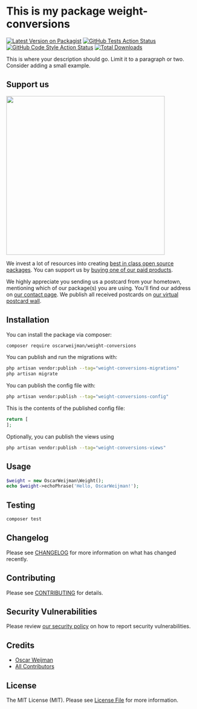 # This is my package weight-conversions

[![Latest Version on Packagist](https://img.shields.io/packagist/v/oscarweijman/weight-conversions.svg?style=flat-square)](https://packagist.org/packages/oscarweijman/weight-conversions)
[![GitHub Tests Action Status](https://img.shields.io/github/actions/workflow/status/oscarweijman/weight-conversions/run-tests.yml?branch=main&label=tests&style=flat-square)](https://github.com/oscarweijman/weight-conversions/actions?query=workflow%3Arun-tests+branch%3Amain)
[![GitHub Code Style Action Status](https://img.shields.io/github/actions/workflow/status/oscarweijman/weight-conversions/fix-php-code-style-issues.yml?branch=main&label=code%20style&style=flat-square)](https://github.com/oscarweijman/weight-conversions/actions?query=workflow%3A"Fix+PHP+code+style+issues"+branch%3Amain)
[![Total Downloads](https://img.shields.io/packagist/dt/oscarweijman/weight-conversions.svg?style=flat-square)](https://packagist.org/packages/oscarweijman/weight-conversions)

This is where your description should go. Limit it to a paragraph or two. Consider adding a small example.

## Support us

[<img src="https://github-ads.s3.eu-central-1.amazonaws.com/weight-conversions.jpg?t=1" width="419px" />](https://spatie.be/github-ad-click/weight-conversions)

We invest a lot of resources into creating [best in class open source packages](https://spatie.be/open-source). You can support us by [buying one of our paid products](https://spatie.be/open-source/support-us).

We highly appreciate you sending us a postcard from your hometown, mentioning which of our package(s) you are using. You'll find our address on [our contact page](https://spatie.be/about-us). We publish all received postcards on [our virtual postcard wall](https://spatie.be/open-source/postcards).

## Installation

You can install the package via composer:

```bash
composer require oscarweijman/weight-conversions
```

You can publish and run the migrations with:

```bash
php artisan vendor:publish --tag="weight-conversions-migrations"
php artisan migrate
```

You can publish the config file with:

```bash
php artisan vendor:publish --tag="weight-conversions-config"
```

This is the contents of the published config file:

```php
return [
];
```

Optionally, you can publish the views using

```bash
php artisan vendor:publish --tag="weight-conversions-views"
```

## Usage

```php
$weight = new OscarWeijman\Weight();
echo $weight->echoPhrase('Hello, OscarWeijman!');
```

## Testing

```bash
composer test
```

## Changelog

Please see [CHANGELOG](CHANGELOG.md) for more information on what has changed recently.

## Contributing

Please see [CONTRIBUTING](CONTRIBUTING.md) for details.

## Security Vulnerabilities

Please review [our security policy](../../security/policy) on how to report security vulnerabilities.

## Credits

- [Oscar Weijman](https://github.com/OscarWeijman)
- [All Contributors](../../contributors)

## License

The MIT License (MIT). Please see [License File](LICENSE.md) for more information.
